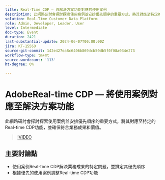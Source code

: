 ```yaml
---
title: Real-Time CDP — 與解決方案功能對應的使用案例
description: 此網路研討會探討探索使用案例並安排優先順序的重要方式，將其對應至特定RTCDP功能，並確保符合業務成果和價值。 關鍵討論點 — 使用案例RT-CDP可解決業務成果的特定問題並排定其優先順序​調整RT-CDP功能與排定優先順序的使用案例
solution: Real-Time Customer Data Platform
role: Admin, Developer, Leader, User
level: Intermediate
doc-type: Event
duration: 2421
last-substantial-update: 2024-06-07T00:00:00Z
jira: KT-15560
source-git-commit: 142e427ea8c6406b869dcb50db5f0f08a034e273
workflow-type: tm+mt
source-wordcount: '113'
ht-degree: 0%

---
```



# AdobeReal-time CDP — 將使用案例對應至解決方案功能

此網路研討會探討探索使用案例並安排優先順序的重要方式，將其對應至特定的Real-time CDP功能，並確保符合業務成果和價值。

>[!VIDEO](https://video.tv.adobe.com/v/3429290/?learn=on)

## 主要討論點

* 使用案例Real-time CDP解決業務成果的特定問題，並排定其優先順序
* 根據優先的使用案例調整Real-time CDP功能
